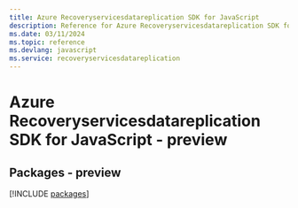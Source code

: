 ```yaml
---
title: Azure Recoveryservicesdatareplication SDK for JavaScript
description: Reference for Azure Recoveryservicesdatareplication SDK for JavaScript
ms.date: 03/11/2024
ms.topic: reference
ms.devlang: javascript
ms.service: recoveryservicesdatareplication
---
```

# Azure Recoveryservicesdatareplication SDK for JavaScript - preview
## Packages - preview
[!INCLUDE [packages](recoveryservicesdatareplication-index.md)]